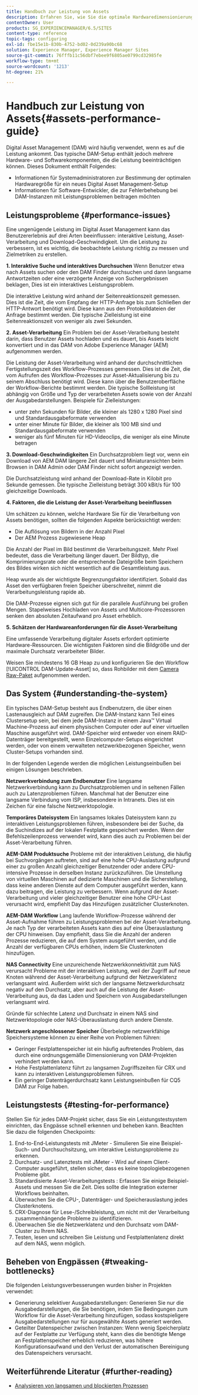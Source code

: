 ```yaml
---
title: Handbuch zur Leistung von Assets
description: Erfahren Sie, wie Sie die optimale Hardwaredimensionierung für ein neues Digital Asset Management (DAM)-Setup ermitteln und wie Sie Leistungsprobleme beheben können.
contentOwner: User
products: SG_EXPERIENCEMANAGER/6.5/SITES
content-type: reference
topic-tags: configuring
exl-id: fbe15e1b-830b-4752-bd02-0d239a90bc68
solution: Experience Manager, Experience Manager Sites
source-git-commit: 76fffb11c56dbf7ebee9f6805ae0799cd32985fe
workflow-type: tm+mt
source-wordcount: '1213'
ht-degree: 21%

---
```


# Handbuch zur Leistung von Assets{#assets-performance-guide}

Digital Asset Management (DAM) wird häufig verwendet, wenn es auf die Leistung ankommt. Das typische DAM-Setup enthält jedoch mehrere Hardware- und Softwarekomponenten, die die Leistung beeinträchtigen können. Dieses Dokument enthält Folgendes:

* Informationen für Systemadministratoren zur Bestimmung der optimalen Hardwaregröße für ein neues Digital Asset Management-Setup
* Informationen für Software-Entwickler, die zur Fehlerbehebung bei DAM-Instanzen mit Leistungsproblemen beitragen möchten

## Leistungsprobleme {#performance-issues}

Eine ungenügende Leistung im Digital Asset Management kann das Benutzererlebnis auf drei Arten beeinflussen: interaktive Leistung, Asset-Verarbeitung und Download-Geschwindigkeit. Um die Leistung zu verbessern, ist es wichtig, die beobachtete Leistung richtig zu messen und Zielmetriken zu erstellen.

**1. Interaktive Suche und interaktives Durchsuchen** Wenn Benutzer etwa nach Assets suchen oder den DAM Finder durchsuchen und dann langsame Antwortzeiten oder eine verzögerte Anzeige von Suchergebnissen beklagen, Dies ist ein interaktives Leistungsproblem.

Die interaktive Leistung wird anhand der Seitenreaktionszeit gemessen. Dies ist die Zeit, die vom Empfang der HTTP-Anfrage bis zum Schließen der HTTP-Antwort benötigt wird. Diese kann aus den Protokolldateien der Anfrage bestimmt werden. Die typische Zielleistung ist eine Seitenreaktionszeit von weniger als zwei Sekunden.

**2. Asset-Verarbeitung** Ein Problem bei der Asset-Verarbeitung besteht darin, dass Benutzer Assets hochladen und es dauert, bis Assets leicht konvertiert und in das DAM von Adobe Experience Manager (AEM) aufgenommen werden.

Die Leistung der Asset-Verarbeitung wird anhand der durchschnittlichen Fertigstellungszeit des Workflow-Prozesses gemessen. Dies ist die Zeit, die vom Aufrufen des Workflow-Prozesses zur Asset-Aktualisierung bis zu seinem Abschluss benötigt wird. Diese kann über die Benutzeroberfläche der Workflow-Berichte bestimmt werden. Die typische Sollleistung ist abhängig von Größe und Typ der verarbeiteten Assets sowie von der Anzahl der Ausgabedarstellungen. Beispiele für Zielleistungen:

* unter zehn Sekunden für Bilder, die kleiner als 1280 x 1280 Pixel sind und Standardausgabeformate verwenden
* unter einer Minute für Bilder, die kleiner als 100 MB sind und Standardausgabeformate verwenden
* weniger als fünf Minuten für HD-Videoclips, die weniger als eine Minute betragen

**3. Download-Geschwindigkeiten** Ein Durchsatzproblem liegt vor, wenn ein Download von AEM DAM längere Zeit dauert und Miniaturansichten beim Browsen in DAM Admin oder DAM Finder nicht sofort angezeigt werden.

Die Durchsatzleistung wird anhand der Download-Rate in Kilobit pro Sekunde gemessen. Die typische Zielleistung beträgt 300 kBit/s für 100 gleichzeitige Downloads.

**4. Faktoren, die die Leistung der Asset-Verarbeitung beeinflussen**

Um schätzen zu können, welche Hardware Sie für die Verarbeitung von Assets benötigen, sollten die folgenden Aspekte berücksichtigt werden:

* Die Auflösung von Bildern in der Anzahl Pixel
* Der AEM Prozess zugewiesene Heap

Die Anzahl der Pixel im Bild bestimmt die Verarbeitungszeit. Mehr Pixel bedeutet, dass die Verarbeitung länger dauert.
Der Bildtyp, die Komprimierungsrate oder die entsprechende Dateigröße beim Speichern des Bildes wirken sich nicht wesentlich auf die Gesamtleistung aus.

Heap wurde als der wichtigste Begrenzungsfaktor identifiziert. Sobald das Asset den verfügbaren freien Speicher überschreitet, nimmt die Verarbeitungsleistung rapide ab.

Die DAM-Prozesse eignen sich gut für die parallele Ausführung bei großen Mengen. Stapelweises Hochladen von Assets und Multicore-Prozessoren senken den absoluten Zeitaufwand pro Asset erheblich.

**5. Schätzen der Hardwareanforderungen für die Asset-Verarbeitung**

Eine umfassende Verarbeitung digitaler Assets erfordert optimierte Hardware-Ressourcen. Die wichtigsten Faktoren sind die Bildgröße und der maximale Durchsatz verarbeiteter Bilder.

Weisen Sie mindestens 16 GB Heap zu und konfigurieren Sie den Workflow [!UICONTROL DAM-Update-Asset] so, dass Rohbilder mit dem [Camera Raw-Paket](/help/assets/camera-raw.md) aufgenommen werden.

## Das System {#understanding-the-system}

Ein typisches DAM-Setup besteht aus Endbenutzern, die über einen Lastenausgleich auf DAM zugreifen. Die DAM-Instanz kann Teil eines Clustersetup sein, bei dem jede DAM-Instanz in einem Java™ Virtual Machine-Prozess auf einem physischen Computer oder auf einer virtuellen Maschine ausgeführt wird. DAM-Speicher wird entweder von einem RAID-Datenträger bereitgestellt, wenn Einzelcomputer-Setups eingerichtet werden, oder von einem verwalteten netzwerkbezogenen Speicher, wenn Cluster-Setups vorhanden sind.

In der folgenden Legende werden die möglichen Leistungseinbußen bei einigen Lösungen beschrieben.

**Netzwerkverbindung zum Endbenutzer** Eine langsame Netzwerkverbindung kann zu Durchsatzproblemen und in seltenen Fällen auch zu Latenzproblemen führen. Manchmal hat der Benutzer eine langsame Verbindung vom ISP, insbesondere in Intranets. Dies ist ein Zeichen für eine falsche Netzwerktopologie.

**Temporäres Dateisystem** Ein langsames lokales Dateisystem kann zu interaktiven Leistungsproblemen führen, insbesondere bei der Suche, da die Suchindizes auf der lokalen Festplatte gespeichert werden. Wenn der Befehlszeilenprozess verwendet wird, kann dies auch zu Problemen bei der Asset-Verarbeitung führen.

**AEM-DAM Produktsuche** Probleme mit der interaktiven Leistung, die häufig bei Suchvorgängen auftreten, sind auf eine hohe CPU-Auslastung aufgrund einer zu großen Anzahl gleichzeitiger Benutzender oder andere CPU-intensive Prozesse in derselben Instanz zurückzuführen. Die Umstellung von virtuellen Maschinen auf dedizierte Maschinen und die Sicherstellung, dass keine anderen Dienste auf dem Computer ausgeführt werden, kann dazu beitragen, die Leistung zu verbessern. Wenn aufgrund der Asset-Verarbeitung und vieler gleichzeitiger Benutzer eine hohe CPU-Last verursacht wird, empfiehlt Day das Hinzufügen zusätzlicher Clusterknoten.

**AEM-DAM Workflow** Lang laufende Workflow-Prozesse während der Asset-Aufnahme führen zu Leistungsproblemen bei der Asset-Verarbeitung. Je nach Typ der verarbeiteten Assets kann dies auf eine Überauslastung der CPU hinweisen. Day empfiehlt, dass Sie die Anzahl der anderen Prozesse reduzieren, die auf dem System ausgeführt werden, und die Anzahl der verfügbaren CPUs erhöhen, indem Sie Clusterknoten hinzufügen.

**NAS Connectivity** Eine unzureichende Netzwerkkonnektivität zum NAS verursacht Probleme mit der interaktiven Leistung, weil der Zugriff auf neue Knoten während der Asset-Verarbeitung aufgrund der Netzwerklatenz verlangsamt wird. Außerdem wirkt sich der langsame Netzwerkdurchsatz negativ auf den Durchsatz, aber auch auf die Leistung der Asset-Verarbeitung aus, da das Laden und Speichern von Ausgabedarstellungen verlangsamt wird.

Gründe für schlechte Latenz und Durchsatz in einem NAS sind Netzwerktopologie oder NAS-Überauslastung durch andere Dienste.

**Netzwerk angeschlossener Speicher** Überbelegte netzwerkfähige Speichersysteme können zu einer Reihe von Problemen führen:

* Geringer Festplattenspeicher ist ein häufig auftretendes Problem, das durch eine ordnungsgemäße Dimensionierung von DAM-Projekten verhindert werden kann.
* Hohe Festplattenlatenz führt zu langsamen Zugriffszeiten für CRX und kann zu interaktiven Leistungsproblemen führen.
* Ein geringer Datenträgerdurchsatz kann Leistungseinbußen für CQ5 DAM zur Folge haben.

## Leistungstests {#testing-for-performance}

Stellen Sie für jedes DAM-Projekt sicher, dass Sie ein Leistungstestsystem einrichten, das Engpässe schnell erkennen und beheben kann. Beachten Sie dazu die folgenden Checkpoints:

1. End-to-End-Leistungstests mit JMeter - Simulieren Sie eine Beispiel-Such- und Durchsuchsitzung, um interaktive Leistungsprobleme zu erkennen.
1. Durchsatz- und Latenztests mit JMeter - Wird auf einem Client-Computer ausgeführt, stellen sicher, dass es keine topologiebezogenen Probleme gibt.
1. Standardisierte Asset-Verarbeitungstests : Erfassen Sie einige Beispiel-Assets und messen Sie die Zeit. Dies sollte die Integration externer Workflows beinhalten.
1. Überwachen Sie die CPU-, Datenträger- und Speicherauslastung jedes Clusterknotens.
1. CRX-Diagnose für Lese-/Schreibleistung, um nicht mit der Verarbeitung zusammenhängende Probleme zu identifizieren.
1. Überwachen Sie die Netzwerklatenz und den Durchsatz vom DAM-Cluster zu Ihrem NAS.
1. Testen, lesen und schreiben Sie Leistung und Festplattenlatenz direkt auf dem NAS, wenn möglich.

## Beheben von Engpässen {#tweaking-bottlenecks}

Die folgenden Leistungsverbesserungen wurden bisher in Projekten verwendet:

* Generierung selektiver Ausgabedarstellungen: Generieren Sie nur die Ausgabedarstellungen, die Sie benötigen, indem Sie Bedingungen zum Workflow für die Asset-Verarbeitung hinzufügen, sodass kostspieligere Ausgabedarstellungen nur für ausgewählte Assets generiert werden.
* Geteilter Datenspeicher zwischen Instanzen: Wenn wenig Speicherplatz auf der Festplatte zur Verfügung steht, kann dies die benötigte Menge an Festplattenspeicher erheblich reduzieren, was höhere Konfigurationsaufwand und den Verlust der automatischen Bereinigung des Datenspeichers verursacht.

## Weiterführende Literatur {#further-reading}

* [Analysieren von langsamen und blockierten Prozessen](https://helpx.adobe.com/de/experience-manager/kb/AnalyzeSlowAndBlockedProcesses.html)
